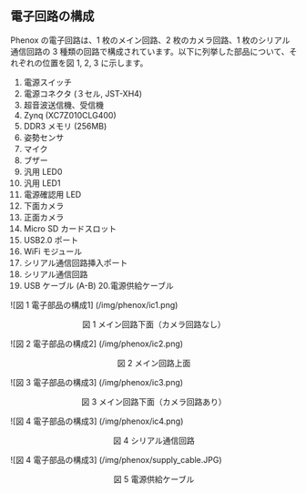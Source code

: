 ## 電子回路の構成

Phenox の電子回路は、1 枚のメイン回路、2 枚のカメラ回路、1 枚のシリアル通信回路の 3 種類の回路で構成されています。以下に列挙した部品について、それぞれの位置を図 1, 2, 3 に示します。
1. 電源スイッチ2. 電源コネクタ (３セル, JST-XH4)
3. 超音波送信機、受信機4. Zynq (XC7Z010CLG400)5. DDR3 メモリ (256MB)6. 姿勢センサ7. マイク8. ブザー9. 汎用 LED010. 汎用 LED111. 電源確認用 LED 
12. 下面カメラ13. 正面カメラ14. Micro SD カードスロット
15. USB2.0 ポート16. WiFi モジュール17. シリアル通信回路挿入ポート
18. シリアル通信回路19. USB ケーブル (A-B) 20.電源供給ケーブル

![図 1 電子部品の構成1] (/img/phenox/ic1.png)
<div align="center">図 1 メイン回路下面（カメラ回路なし）</div>

![図 2 電子部品の構成2] (/img/phenox/ic2.png)
<div align="center">図 2 メイン回路上面</div>

![図 3 電子部品の構成3] (/img/phenox/ic3.png)
<div align="center">図 3 メイン回路下面（カメラ回路あり）</div>

![図 4 電子部品の構成3] (/img/phenox/ic4.png)
<div align="center">図 4 シリアル通信回路</div>

![図 4 電子部品の構成3] (/img/phenox/supply_cable.JPG)
<div align="center">図 5 電源供給ケーブル</div>

